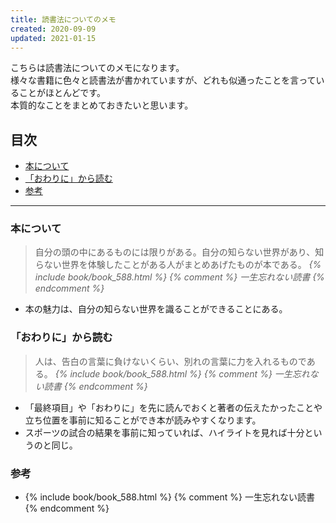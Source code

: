 ```yaml
---
title: 読書法についてのメモ
created: 2020-09-09
updated: 2021-01-15
---
```

こちらは読書法についてのメモになります。  
様々な書籍に色々と読書法が書かれていますが、どれも似通ったことを言っていることがほとんどです。  
本質的なことをまとめておきたいと思います。

## <a name="index">目次</a>

- [本について](#about-book)
- [「おわりに」から読む](#read-from-the-end)
- [参考](#reference)

* * *

### <a name="about-book">本について</a>

> 自分の頭の中にあるものには限りがある。自分の知らない世界があり、知らない世界を体験したことがある人がまとめあげたものが本である。
> <cite>{% include book/book_588.html %} {% comment %} 一生忘れない読書 {% endcomment %}</cite>

- 本の魅力は、自分の知らない世界を識ることができることにある。

### <a name="read-from-the-end">「おわりに」から読む<a/>

> 人は、告白の言葉に負けないくらい、別れの言葉に力を入れるものである。
> <cite>{% include book/book_588.html %} {% comment %} 一生忘れない読書 {% endcomment %}</cite>

- 「最終項目」や「おわりに」を先に読んでおくと著者の伝えたかったことや立ち位置を事前に知ることができ本が読みやすくなります。
- スポーツの試合の結果を事前に知っていれば、ハイライトを見れば十分というのと同じ。

### <a name="reference">参考</a>

- {% include book/book_588.html %} {% comment %} 一生忘れない読書 {% endcomment %}
